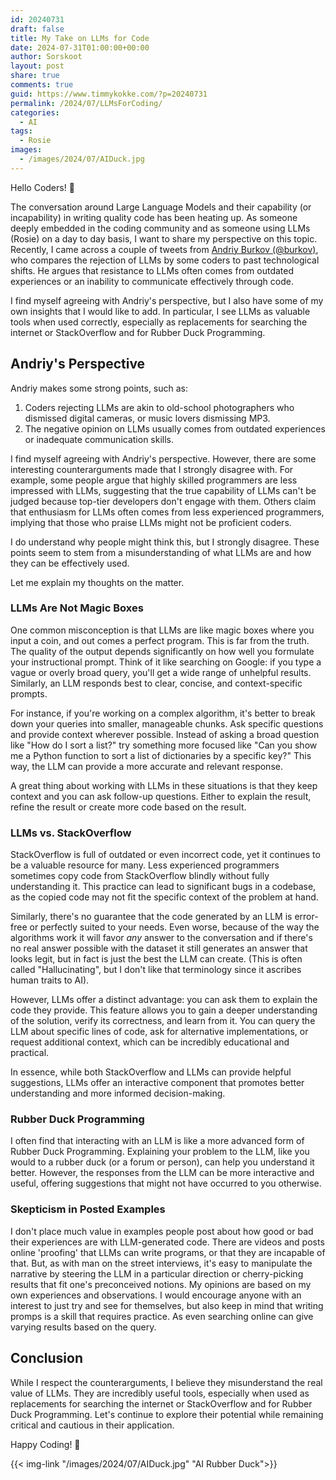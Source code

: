 ```yaml
---
id: 20240731
draft: false
title: My Take on LLMs for Code
date: 2024-07-31T01:00:00+00:00
author: Sorskoot
layout: post
share: true
comments: true
guid: https://www.timmykokke.com/?p=20240731
permalink: /2024/07/LLMsForCoding/
categories:
  - AI
tags:
  - Rosie
images:
  - /images/2024/07/AIDuck.jpg
---
```


Hello Coders! 👾

The conversation around Large Language Models and their capability (or incapability) in writing quality code has been heating up. As someone deeply embedded in the coding community and as someone using LLMs (Rosie) on a day to day basis, I want to share my perspective on this topic. Recently, I came across a couple of tweets from [Andriy Burkov (@burkov)](https://x.com/burkov), who compares the rejection of LLMs by some coders to past technological shifts. He argues that resistance to LLMs often comes from outdated experiences or an inability to communicate effectively through code. 

I find myself agreeing with Andriy's perspective, but I also have some of my own insights that I would like to add. In particular, I see LLMs as valuable tools when used correctly, especially as replacements for searching the internet or StackOverflow and for Rubber Duck Programming.

## Andriy's Perspective

Andriy makes some strong points, such as:

1. Coders rejecting LLMs are akin to old-school photographers who dismissed digital cameras, or music lovers dismissing MP3.
2. The negative opinion on LLMs usually comes from outdated experiences or inadequate communication skills.

I find myself agreeing with Andriy's perspective. However, there are some interesting counterarguments made that I strongly disagree with. For example, some people argue that highly skilled programmers are less impressed with LLMs, suggesting that the true capability of LLMs can't be judged because top-tier developers don't engage with them. Others claim that enthusiasm for LLMs often comes from less experienced programmers, implying that those who praise LLMs might not be proficient coders.

I do understand why people might think this, but I strongly disagree. These points seem to stem from a misunderstanding of what LLMs are and how they can be effectively used.

Let me explain my thoughts on the matter.

### LLMs Are Not Magic Boxes

One common misconception is that LLMs are like magic boxes where you input a coin, and out comes a perfect program. This is far from the truth. The quality of the output depends significantly on how well you formulate your instructional prompt. Think of it like searching on Google: if you type a vague or overly broad query, you'll get a wide range of unhelpful results. Similarly, an LLM responds best to clear, concise, and context-specific prompts.

For instance, if you're working on a complex algorithm, it's better to break down your queries into smaller, manageable chunks. Ask specific questions and provide context wherever possible. Instead of asking a broad question like "How do I sort a list?" try something more focused like "Can you show me a Python function to sort a list of dictionaries by a specific key?" This way, the LLM can provide a more accurate and relevant response.

A great thing about working with LLMs in these situations is that they keep context and you can ask follow-up questions. Either to explain the result, refine the result or create more code based on the result. 

### LLMs vs. StackOverflow

StackOverflow is full of outdated or even incorrect code, yet it continues to be a valuable resource for many. Less experienced programmers sometimes copy code from StackOverflow blindly without fully understanding it. This practice can lead to significant bugs in a codebase, as the copied code may not fit the specific context of the problem at hand.

Similarly, there's no guarantee that the code generated by an LLM is error-free or perfectly suited to your needs. Even worse, because of the way the algorithms work it will favor _any_ answer to the conversation and if there's no real answer possible with the dataset it still generates an answer that looks legit, but in fact is just the best the LLM can create. (This is often called "Hallucinating", but I don't like that terminology since it ascribes human traits to AI).

However, LLMs offer a distinct advantage: you can ask them to explain the code they provide. This feature allows you to gain a deeper understanding of the solution, verify its correctness, and learn from it. You can query the LLM about specific lines of code, ask for alternative implementations, or request additional context, which can be incredibly educational and practical.

In essence, while both StackOverflow and LLMs can provide helpful suggestions, LLMs offer an interactive component that promotes better understanding and more informed decision-making.

### Rubber Duck Programming

I often find that interacting with an LLM is like a more advanced form of Rubber Duck Programming. Explaining your problem to the LLM, like you would to a rubber duck (or a forum or person), can help you understand it better. However, the responses from the LLM can be more interactive and useful, offering suggestions that might not have occurred to you otherwise.

### Skepticism in Posted Examples

I don't place much value in examples people post about how good or bad their experiences are with LLM-generated code. There are videos and posts online 'proofing' that LLMs can write programs, or that they are incapable of that. But, as with man on the street interviews, it's easy to manipulate the narrative by steering the LLM in a particular direction or cherry-picking results that fit one's preconceived notions. My opinions are based on my own experiences and observations. I would encourage anyone with an interest to just try and see for themselves, but also keep in mind that writing promps is a skill that requires practice. As even searching online can give varying results based on the query. 

## Conclusion

While I respect the counterarguments, I believe they misunderstand the real value of LLMs. They are incredibly useful tools, especially when used as replacements for searching the internet or StackOverflow and for Rubber Duck Programming. Let's continue to explore their potential while remaining critical and cautious in their application.

Happy Coding! 🚀

{{< img-link "/images/2024/07/AIDuck.jpg" "AI Rubber Duck">}}